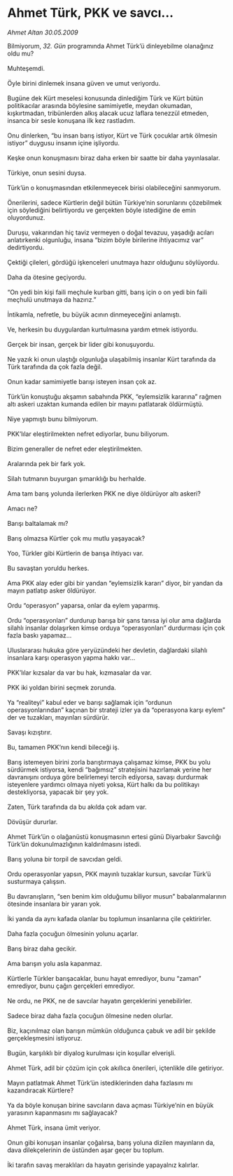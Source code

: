 # Ahmet Türk, PKK ve savcı...

*Ahmet Altan 30.05.2009*

<div class="taraf_structure_2col_1zq">
<div class="margen_n">



 <p>Bilmiyorum, <em>32. Gün</em> programında Ahmet Türk’ü dinleyebilme olanağınız oldu mu? <br/><br/>Muhteşemdi. <br/><br/>Öyle birini dinlemek insana güven ve umut veriyordu. <br/><br/>Bugüne dek Kürt meselesi konusunda dinlediğim Türk ve Kürt bütün politikacılar arasında böylesine samimiyetle, meydan okumadan, kışkırtmadan, tribünlerden alkış alacak ucuz laflara tenezzül etmeden, insanca bir sesle konuşana ilk kez rastladım. <br/><br/>Onu dinlerken, “bu insan barış istiyor, Kürt ve Türk çocuklar artık ölmesin istiyor” duygusu insanın içine işliyordu. <br/><br/>Keşke onun konuşmasını biraz daha erken bir saatte bir daha yayınlasalar. <br/><br/>Türkiye, onun sesini duysa. <br/><br/>Türk’ün o konuşmasından etkilenmeyecek birisi olabileceğini sanmıyorum. <br/><br/>Önerilerini, sadece Kürtlerin değil bütün Türkiye’nin sorunlarını çözebilmek için söylediğini belirtiyordu ve gerçekten böyle istediğine de emin oluyordunuz. <br/><br/>Duruşu, vakarından hiç taviz vermeyen o doğal tevazuu, yaşadığı acıları anlatırkenki olgunluğu, insana “bizim böyle birilerine ihtiyacımız var” dedirtiyordu. <br/><br/>Çektiği çileleri, gördüğü işkenceleri unutmaya hazır olduğunu söylüyordu. <br/><br/>Daha da ötesine geçiyordu. <br/><br/>“On yedi bin kişi faili meçhule kurban gitti, barış için o on yedi bin faili meçhulü unutmaya da hazırız.” <br/><br/>İntikamla, nefretle, bu büyük acının dinmeyeceğini anlamıştı. <br/><br/>Ve, herkesin bu duygulardan kurtulmasına yardım etmek istiyordu. <br/><br/>Gerçek bir insan, gerçek bir lider gibi konuşuyordu. <br/><br/>Ne yazık ki onun ulaştığı olgunluğa ulaşabilmiş insanlar Kürt tarafında da Türk tarafında da çok fazla değil. <br/><br/>Onun kadar samimiyetle barışı isteyen insan çok az. <br/><br/>Türk’ün konuştuğu akşamın sabahında PKK, “eylemsizlik kararına” rağmen altı askeri uzaktan kumanda edilen bir mayını patlatarak öldürmüştü. <br/><br/>Niye yapmıştı bunu bilmiyorum. <br/><br/>PKK’lılar eleştirilmekten nefret ediyorlar, bunu biliyorum. <br/><br/>Bizim generaller de nefret eder eleştirilmekten. <br/><br/>Aralarında pek bir fark yok. <br/><br/>Silah tutmanın buyurgan şımarıklığı bu herhalde. <br/><br/>Ama tam barış yolunda ilerlerken PKK ne diye öldürüyor altı askeri? <br/><br/>Amacı ne? <br/><br/>Barışı baltalamak mı? <br/><br/>Barış olmazsa Kürtler çok mu mutlu yaşayacak? <br/><br/>Yoo, Türkler gibi Kürtlerin de barışa ihtiyacı var. <br/><br/>Bu savaştan yoruldu herkes. <br/><br/>Ama PKK alay eder gibi bir yandan “eylemsizlik kararı” diyor, bir yandan da mayın patlatıp asker öldürüyor. <br/><br/>Ordu “operasyon” yaparsa, onlar da eylem yaparmış. <br/><br/>Ordu “operasyonları” durdurup barışa bir şans tanısa iyi olur ama dağlarda silahlı insanlar dolaşırken kimse orduya “operasyonları” durdurması için çok fazla baskı yapamaz... <br/><br/>Uluslararası hukuka göre yeryüzündeki her devletin, dağlardaki silahlı insanlara karşı operasyon yapma hakkı var... <br/><br/>PKK’lılar kızsalar da var bu hak, kızmasalar da var. <br/><br/>PKK iki yoldan birini seçmek zorunda. <br/><br/>Ya “realiteyi” kabul eder ve barışı sağlamak için “ordunun operasyonlarından” kaçınan bir strateji izler ya da “operasyona karşı eylem” der ve tuzakları, mayınları sürdürür. <br/><br/>Savaşı kızıştırır. <br/><br/>Bu, tamamen PKK’nın kendi bileceği iş. <br/><br/>Barış istemeyen birini zorla barıştırmaya çalışamaz kimse, PKK bu yolu sürdürmek istiyorsa, kendi “bağımsız” stratejisini hazırlamak yerine her davranışını orduya göre belirlemeyi tercih ediyorsa, savaşı durdurmak isteyenlere yardımcı olmaya niyeti yoksa, Kürt halkı da bu politikayı destekliyorsa, yapacak bir şey yok. <br/><br/>Zaten, Türk tarafında da bu akılda çok adam var. <br/><br/>Dövüşür dururlar. <br/><br/>Ahmet Türk’ün o olağanüstü konuşmasının ertesi günü Diyarbakır Savcılığı Türk’ün dokunulmazlığının kaldırılmasını istedi. <br/><br/>Barış yoluna bir torpil de savcıdan geldi. <br/><br/>Ordu operasyonlar yapsın, PKK mayınlı tuzaklar kursun, savcılar Türk’ü susturmaya çalışsın. <br/><br/>Bu davranışların, “sen benim kim olduğumu biliyor musun” babalanmalarının ötesinde insanlara bir yararı yok. <br/><br/>İki yanda da aynı kafada olanlar bu toplumun insanlarına çile çektirirler. <br/><br/>Daha fazla çocuğun ölmesinin yolunu açarlar. <br/><br/>Barış biraz daha gecikir. <br/><br/>Ama barışın yolu asla kapanmaz. <br/><br/>Kürtlerle Türkler barışacaklar, bunu hayat emrediyor, bunu “zaman” emrediyor, bunu çağın gerçekleri emrediyor. <br/><br/>Ne ordu, ne PKK, ne de savcılar hayatın gerçeklerini yenebilirler. <br/><br/>Sadece biraz daha fazla çocuğun ölmesine neden olurlar. <br/><br/>Biz, kaçınılmaz olan barışın mümkün olduğunca çabuk ve adil bir şekilde gerçekleşmesini istiyoruz. <br/><br/>Bugün, karşılıklı bir diyalog kurulması için koşullar elverişli. <br/><br/>Ahmet Türk, adil bir çözüm için çok akıllıca önerileri, içtenlikle dile getiriyor. <br/><br/>Mayın patlatmak Ahmet Türk’ün istediklerinden daha fazlasını mı kazandıracak Kürtlere? <br/><br/>Ya da böyle konuşan birine savcıların dava açması Türkiye’nin en büyük yarasının kapanmasını mı sağlayacak? <br/><br/>Ahmet Türk, insana ümit veriyor. <br/><br/>Onun gibi konuşan insanlar çoğalırsa, barış yoluna dizilen mayınların da, dava dilekçelerinin de üstünden aşar geçer bu toplum. <br/><br/>İki tarafın savaş meraklıları da hayatın gerisinde yapayalnız kalırlar.</p>
<br/>
<br/>
<br/>



<br/>


<div id="taraf_not">
</div>

</div>


</div>
